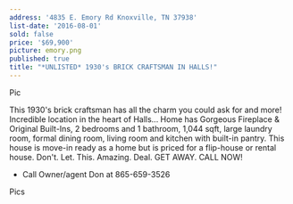 ```yaml
---
address: '4835 E. Emory Rd Knoxville, TN 37938'
list-date: '2016-08-01'
sold: false
price: '$69,900'
picture: emory.png
published: true
title: "*UNLISTED* 1930's BRICK CRAFTSMAN IN HALLS!"
---
```



Pic

This 1930's brick craftsman has all the charm you could ask for and more! Incredible location in the heart of Halls... Home has Gorgeous Fireplace & Original Built-Ins, 2 bedrooms and 1 bathroom, 1,044 sqft, large laundry room, formal dining room, living room and kitchen with built-in pantry. This house is move-in ready as a home but is priced for a flip-house or rental house. Don't. Let. This. Amazing. Deal. GET AWAY. CALL NOW!

* Call Owner/agent Don at 865-659-3526


Pics